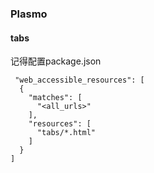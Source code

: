 ### Plasmo

#### tabs

记得配置package.json

```
 "web_accessible_resources": [
  {
    "matches": [
      "<all_urls>"
    ],
    "resources": [
      "tabs/*.html"
    ]
  }
]
```
